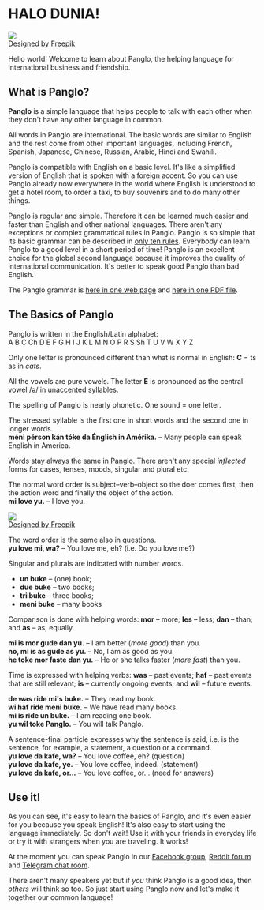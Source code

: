 # HALO DUNIA!  

![](http://www.kupsala.net/panglo/grafe/Freepik_halo_globe.png)  
[Designed by Freepik](http://www.freepik.com)

Hello world!
Welcome to learn about Panglo, the helping language for international business and friendship.

## What is Panglo?

**Panglo** is a simple language that helps people to talk with each other
when they don't have any other language in common.

All words in Panglo are international.
The basic words are similar to English
and the rest come from other important languages,
including French, Spanish, Japanese, Chinese, Russian, Arabic, Hindi and Swahili.

Panglo is compatible with English on a basic level.
It's like a simplified version of English that is spoken with a foreign accent.
So you can use Panglo already now everywhere in the world where English is understood
to get a hotel room, to order a taxi, to buy souvenirs and to do many other things.

Panglo is regular and simple.
Therefore it can be learned much easier and faster than English and other national languages.
There aren't any exceptions or complex grammatical rules in Panglo.
Panglo is so simple that its basic grammar can be described in [only ten rules](100_baze_regule.md).
Everybody can learn Panglo to a good level in a short period of time!
Panglo is an excellent choice for the global second language because it improves the quality of international communication.
It's better to speak good Panglo than bad English.

The Panglo grammar is [here in one web page](pan.md) and [here in one PDF file](pan.pdf).

## The Basics of Panglo

Panglo is written in the English/Latin alphabet:  
A B C Ch D E F G H I J K L M N O P R S Sh T U V W X Y Z

Only one letter is pronounced different than what is normal in English:
**C** = ts as in _cats_.

All the vowels are pure vowels.
The letter **E** is pronounced as the central vowel /ə/ in unaccented syllables.

The spelling of Panglo is nearly phonetic.
One sound = one letter.

The stressed syllable is the first one in short words and the second one in longer words.  
**méni pérson kán tóke da Énglish in Amérika.**
– Many people can speak English in America.

Words stay always the same in Panglo.
There aren't any special _inflected_ forms for cases, tenses, moods, singular and plural etc.

The normal word order is subject–verb–object
so the doer comes first, then the action word and finally the object of the action.  
**mi love yu.**
– I love you.

![](http://www.kupsala.net/panglo/grafe/Freepik_love.png)  
[Designed by Freepik](http://www.freepik.com)

The word order is the same also in questions.  
**yu love mi, wa?**
– You love me, eh? (i.e. Do you love me?)

Singular and plurals are indicated with number words.

- **un buke**
  – (one) book;
- **due buke**
  – two books;
- **tri buke**
  – three books;
- **meni buke**
  – many books

Comparison is done with helping words:
**mor**
– more;
**les**
– less;
**dan**
– than; and
**as**
– as, equally.

**mi is mor gude dan yu.**
– I am better (_more good_) than you.  
**no, mi is as gude as yu.**
– No, I am as good as you.  
**he toke mor faste dan yu.**
– He or she talks faster (_more fast_) than you.

Time is expressed with helping verbs:
**was**
– past events;
**haf**
– past events that are still relevant;
**is**
– currently ongoing events; and
**wil**
– future events.

**de was ride mi's buke.**
– They read my book.  
**wi haf ride meni buke.**
– We have read many books.  
**mi is ride un buke.**
– I am reading one book.  
**yu wil toke Panglo.**
– You will talk Panglo.

A sentence-final particle expresses why the sentence is said,
i.e. is the sentence, for example, a statement, a question or a command.  
**yu love da kafe, wa?**
– You love coffee, eh? (question)  
**yu love da kafe, ye.**
– You love coffee, indeed. (statement)  
**yu love da kafe, or...**
– You love coffee, or... (need for answers)


## Use it!

As you can see, it's easy to learn the basics of Panglo,
and it's even easier for you because you speak English!
It's also easy to start using the language immediately.
So don't wait!
Use it with your friends in everyday life or try it with strangers when you are traveling.
It works!

At the moment you can speak Panglo in our [Facebook group](https://www.facebook.com/groups/panglobish),
[Reddit forum](https://www.reddit.com/r/panglobish/)
and [Telegram chat room](https://t.me/+1AzKvH6RjZhmZmIy).


There aren't many speakers yet
but if _you_ think Panglo is a good idea, then _others_ will think so too.
So just start using Panglo now and let's make it together our common language!

